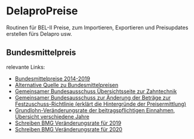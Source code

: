 # DelaproPreise
Routinen für BEL-II Preise, zum Importieren, Exportieren und Preisupdates erstellen fürs Delapro usw.

## Bundesmittelpreis
relevante Links:
* [Bundesmittelpreise 2014-2019](https://www.gkv-spitzenverband.de/krankenversicherung/zahnaerztliche_versorgung/zahntechniker/zahntechniker.jsp)
* [Alternative Quelle zu Bundesmittelpreisen](https://www.aok-gesundheitspartner.de/plus/zahnmedizin/zahntechnik/vertraege/index.html)
* [Gemeinsamer Bundesausschuss Übersichtsseite zur Zahntechnik](https://www.g-ba.de/beschluesse/zum-aufgabenbereich/45/)
* [Gemeinsamer Bundesausschuss zur Änderung der Beträge zur Festzuschuss-Richtlinie (erklärt die Hintergründe der Preisermittlung)](https://www.g-ba.de/downloads/40-268-5332/2018-09-28_FZ-RL%20Anpassung-Betraege_01-01-2019_TrG.pdf)
* [Grundlohn-Veränderungsrate der beitragspflichtigen Einnahmen, Übersicht verschiedene Jahre](https://www.gkv-spitzenverband.de/krankenversicherung/krankenhaeuser/budgetverhandlungen/gl_veraenderungsrate/gl_veraenderungsrate.jsp)
* [Schreiben BMG Veränderungsrate für 2019](https://www.gkv-spitzenverband.de/media/dokumente/krankenversicherung_1/krankenhaeuser/budgetverhandlungen/gl_veraenderungsrate/KH_GL_Veraenderungsrate_2019.pdf)
* [Schreiben BMG Veränderungsrate für 2020](https://www.bundesgesundheitsministerium.de/fileadmin/Dateien/3_Downloads/Statistiken/GKV/Kennzahlen_Daten/19Sep13_Bekanntmachung_Internet_2019.pdf)
